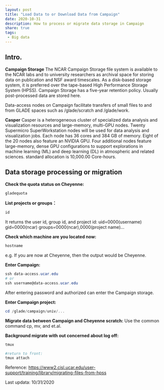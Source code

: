 ```yaml
---
layout: post
title: "Load Data to or Download Data from Campaign"
date: 2020-10-31
description: How to process or migrate data storage in Campaign 
share: true
tags:
 - Big data
---
```


## Intro.
**Campaign Storage**
The NCAR Campaign Storage file system is available to the NCAR labs and to university researchers as archival space for storing data on publication and NSF award timescales. As a disk-based storage system, it is preferred over the tape-based High Performance Storage System (HPSS). Campaign Storage has a five-year retention policy. Usually post-processed data are stored here.

Data-access nodes on Campaign facilitate transfers of small files to and from GLADE spaces such as /glade/scratch and /glade/work.

**Casper**
Casper is a heterogeneous cluster of specialized data analysis and visualization resources and large-memory, multi-GPU nodes. Twenty Supermicro SuperWorkstation nodes will be used for data analysis and visualization jobs. Each node has 36 cores and 384 GB of memory. Eight of the 20 nodes also feature an NVIDIA GPU. Four additional nodes feature large-memory, dense GPU configurations to support explorations in machine learning (ML) and deep learning (DL) in atmospheric and related sciences.
standard allocation is 10,000.00 Core-hours.

## Data storage processing or migration
**Check the quota status on Cheyenne:**
```powershell
gladequota
```

**List projects or groups：**
```powershell
id
```
It returns the user id, group id, and project id:
uid=0000(username) gid=0000(ncar) groups=0000(ncar),0000(project name)...

**Check which machine are you located now:**
```powershell
hostname
```
e.g. If you are now at Cheyenne, then the output would be Cheyenne.

**Enter Campaign:**
```powershell
ssh data-access.ucar.edu
# or 
ssh username@data-access.ucar.edu
```
After entering password and authorized can enter the Campaign storage.

**Enter Campaign project:**
```powershell
cd /glade/campaign/univ/...
```

**Migrate data between Campaign and Cheyenne scratch:**
Use the common command cp, mv, and et.al.

**Background migrate with out concerned about log off:**
```powershell
tmux

#return to front:
tmux attach
```

Reference:
https://www2.cisl.ucar.edu/user-support/training/library/migrating-files-from-hpss

Last updata: 10/31/2020
